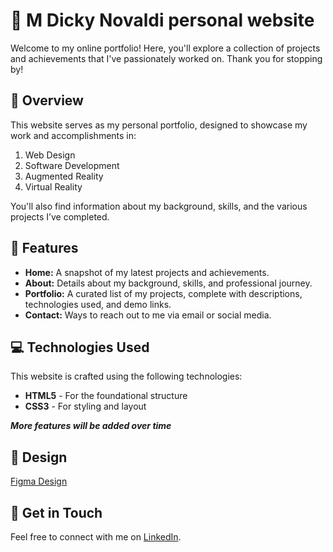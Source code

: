 # 🙂 M Dicky Novaldi personal website

Welcome to my online portfolio! Here, you'll explore a collection of projects and achievements that I've passionately worked on. Thank you for stopping by!

## 👋 Overview

This website serves as my personal portfolio, designed to showcase my work and accomplishments in:

1. Web Design
2. Software Development
3. Augmented Reality
4. Virtual Reality

You'll also find information about my background, skills, and the various projects I’ve completed.

## 🧩 Features

- **Home:** A snapshot of my latest projects and achievements.
- **About:** Details about my background, skills, and professional journey.
- **Portfolio:** A curated list of my projects, complete with descriptions, technologies used, and demo links.
- **Contact:** Ways to reach out to me via email or social media.

## 💻 Technologies Used

This website is crafted using the following technologies:

- **HTML5** - For the foundational structure
- **CSS3** - For styling and layout

**_More features will be added over time_**

## 🎨 Design

[Figma Design](https://www.figma.com/design/pqjPrJVMB3tkEyXhJUxwe2/Untitled?node-id=0-1&t=urS4uifIw4r6WYT6-1)

## 📱 Get in Touch

Feel free to connect with me on [LinkedIn](https://linkedin.com/in/mochdickynovaldi).
